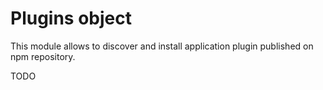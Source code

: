 # Plugins object

This module allows to discover and install application plugin published
on npm repository.


TODO
